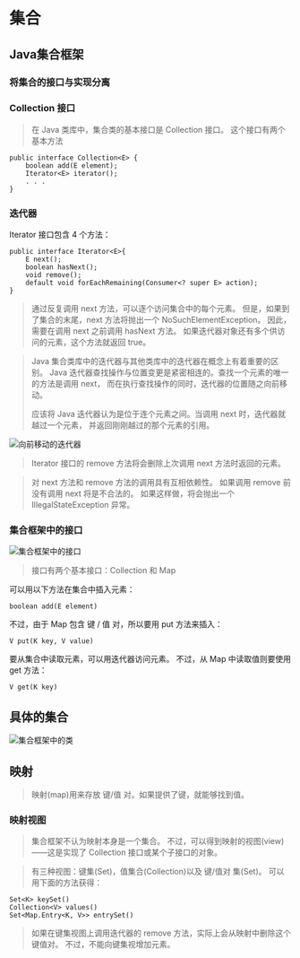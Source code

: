 # 集合

## Java集合框架

### 将集合的接口与实现分离

### Collection 接口
> 在 Java 类库中，集合类的基本接口是 Collection 接口。
> 这个接口有两个基本方法
```
public interface Collection<E> {
    boolean add(E element);
    Iterator<E> iterator();
    . . .
}
```

### 迭代器
Iterator 接口包含 4 个方法：
```
public interface Iterator<E>{
    E next();
    boolean hasNext();
    void remove();
    default void forEachRemaining(Consumer<? super E> action);
}
```
> 通过反复调用 next 方法，可以逐个访问集合中的每个元素。
> 但是，如果到了集合的末尾，next 方法将抛出一个 NoSuchElementException。
> 因此，需要在调用 next 之前调用 hasNext 方法。
> 如果迭代器对象还有多个供访问的元素，这个方法就返回 true。

> Java 集合类库中的迭代器与其他类库中的迭代器在概念上有着重要的区别。
> Java 迭代器查找操作与位置变更是紧密相连的。查找一个元素的唯一的方法是调用 next，
> 而在执行查找操作的同时，迭代器的位置随之向前移动。
>
> 应该将 Java 迭代器认为是位于连个元素之间。当调用 next 时，迭代器就越过一个元素，
> 并返回刚刚越过的那个元素的引用。

![向前移动的迭代器](resource/Iterator.png)
> Iterator 接口的 remove 方法将会删除上次调用 next 方法时返回的元素。

> 对 next 方法和 remove 方法的调用具有互相依赖性。
> 如果调用 remove 前没有调用 next 将是不合法的。
> 如果这样做，将会抛出一个 IllegalStateException 异常。 
 
### 集合框架中的接口
![集合框架中的接口](resource/Collection-interface.png)
> 接口有两个基本接口：Collection 和 Map

可以用以下方法在集合中插入元素：
```
boolean add(E element)
```
不过，由于 Map 包含 键 / 值 对，所以要用 put 方法来插入：
```
V put(K key, V value)
```
要从集合中读取元素，可以用迭代器访问元素。
不过，从 Map 中读取值则要使用 get 方法：
```
V get(K key)
```

## 具体的集合
![集合框架中的类](resource/Collection-class.png)

## 映射
> 映射(map)用来存放 键/值 对。如果提供了键，就能够找到值。

### 映射视图
> 集合框架不认为映射本身是一个集合。
> 不过，可以得到映射的视图(view)——这是实现了 Collection 接口或某个子接口的对象。

> 有三种视图：键集(Set)，值集合(Collection)以及 键/值对 集(Set)。
> 可以用下面的方法获得：
```
Set<K> keySet()
Collection<V> values()
Set<Map.Entry<K, V>> entrySet()
```
> 如果在键集视图上调用迭代器的 remove 方法，实际上会从映射中删除这个键值对。
> 不过，不能向键集视增加元素。